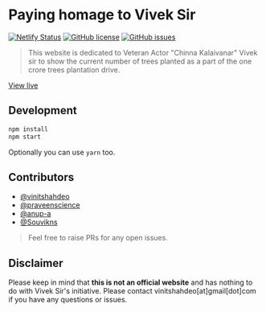# Paying homage to Vivek Sir

[![Netlify Status](https://api.netlify.com/api/v1/badges/13d47086-85cd-48d1-972b-b50863fd5819/deploy-status)](https://app.netlify.com/sites/youthful-mcnulty-e16c79/deploys) [![GitHub license](https://img.shields.io/github/license/vinitshahdeo/PayingHomage?logo=github)](https://github.com/vinitshahdeo/PayingHomage/blob/main/LICENSE) [![GitHub issues](https://img.shields.io/github/issues/vinitshahdeo/PayingHomage?logo=github)](https://github.com/vinitshahdeo/PayingHomage/issues)

> This website is dedicated to Veteran Actor "Chinna Kalaivanar" Vivek sir to show the current number of trees planted as a part of the one crore trees plantation drive.

[View live](https://youthful-mcnulty-e16c79.netlify.app/) 

## Development

```js
npm install
npm start
```

Optionally you can use `yarn` too. 

## Contributors

- [@vinitshahdeo](https://github.com/vinitshahdeo)
- [@praveenscience](https://github.com/praveenscience)
- [@anup-a](https://github.com/anup-a)
- [@Souvikns](https://github.com/Souvikns)

> Feel free to raise PRs for any open issues.

## Disclaimer

Please keep in mind that **this is not an official website** and has nothing to do with Vivek Sir's initiative. Please contact vinitshahdeo[at]gmail[dot]com if you have any questions or issues.

